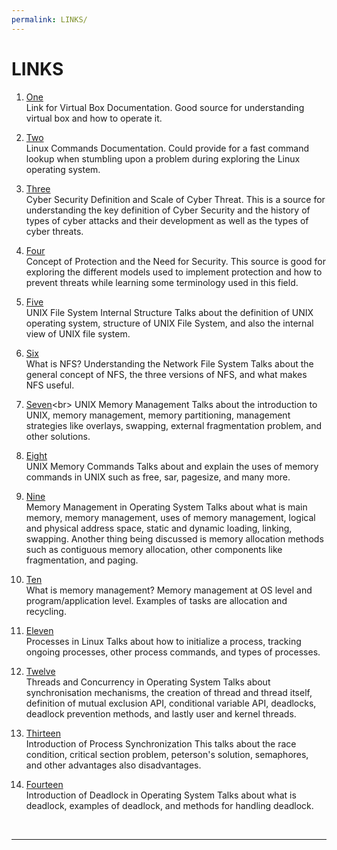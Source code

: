 ```yaml
---
permalink: LINKS/
---
```


# LINKS

1. [One](https://www.virtualbox.org/manual/ch01.html)<br>
Link for Virtual Box Documentation.
Good source for understanding virtual box and how to operate it.

2. [Two](https://docs.rockylinux.org/books/admin_guide/03-commands/)<br>
Linux Commands Documentation.
Could provide for a fast command lookup when stumbling upon a problem during exploring the Linux operating system.

3. [Three](https://www.kaspersky.com/resource-center/definitions/what-is-cyber-security)<br>
Cyber Security Definition and Scale of Cyber Threat.
This is a source for understanding the key definition of Cyber Security and the history of types of cyber attacks and their development as well as the types of cyber threats.

4. [Four](https://www.codingninjas.com/studio/library/protection-and-security-in-operating-system)<br>
Concept of Protection and the Need for Security.
This source is good for exploring the different models used to implement protection and how to prevent threats while learning some terminology used in this field.

5. [Five](https://www.javatpoint.com/internal-structure-of-unix-file-system)<br>
UNIX File System Internal Structure
Talks about the definition of UNIX operating system, structure of UNIX File System, and also the internal view of UNIX file system.

6. [Six](https://www.atera.com/blog/what-is-nfs-understanding-the-network-file-system/)<br>
What is NFS? Understanding the Network File System
Talks about the general concept of NFS, the three versions of NFS, and what makes NFS useful.

7. [Seven](https://www.ukessays.com/essays/computer-science/memory-management-in-unix-operating-system-computer-science-essay.php#:~:text=UNIX%20owns%20a%20(semi%2D),from%20corrupting%20the%20system%20area.)<br>
UNIX Memory Management
Talks about the introduction to UNIX, memory management, memory partitioning, management strategies like overlays, swapping, external fragmentation problem, and other solutions.

8. [Eight](https://www.networkworld.com/article/2696541/unix--knowing-your-memory-commands.html)<br>
UNIX Memory Commands
Talks about and explain the uses of memory commands in UNIX such as free, sar, pagesize, and many more.

9. [Nine](https://www.geeksforgeeks.org/memory-management-in-operating-system/)<br>
Memory Management in Operating System
Talks about what is main memory, memory management, uses of memory management, logical and physical address space, static and dynamic loading, linking, swapping. Another thing being discussed is memory allocation methods such as contiguous memory allocation, other components like fragmentation, and paging.

10. [Ten](https://www.techtarget.com/whatis/definition/memory-management)<br>
What is memory management?
Memory management at OS level and program/application level. Examples of tasks are allocation and recycling. 

11. [Eleven](https://www.geeksforgeeks.org/processes-in-linuxunix/)<br>
Processes in Linux
Talks about how to initialize a process, tracking ongoing processes, other process commands, and types of processes.

12. [Twelve](https://medium.com/@akhandmishra/operating-system-threads-and-concurrency-aec2036b90f8)<br>
Threads and Concurrency in Operating System
Talks about synchronisation mechanisms, the creation of thread and thread itself, definition of mutual exclusion API, conditional variable API, deadlocks, deadlock prevention methods, and lastly user and kernel threads.

13. [Thirteen](https://www.geeksforgeeks.org/introduction-of-process-synchronization/)<br>
Introduction of Process Synchronization
This talks about the race condition, critical section problem, peterson's solution, semaphores, and other advantages also disadvantages.

14. [Fourteen](https://www.geeksforgeeks.org/introduction-of-deadlock-in-operating-system/)<br>
Introduction of Deadlock in Operating System
Talks about what is deadlock, examples of deadlock, and methods for handling deadlock.


<br>
<hr>
